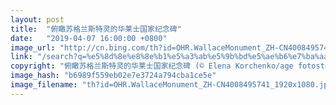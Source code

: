 ```yaml
---
layout: post
title:  "俯瞰苏格兰斯特灵的华莱士国家纪念碑"
date:   "2019-04-07 16:00:00 +0800"
image_url: "http://cn.bing.com/th?id=OHR.WallaceMonument_ZH-CN4008495741_1920x1080.jpg&rf=LaDigue_1920x1080.jpg&pid=hp"
link: "/search?q=%e5%8d%8e%e8%8e%b1%e5%a3%ab%e5%9b%bd%e5%ae%b6%e7%ba%aa%e5%bf%b5%e7%a2%91&form=hpcapt&mkt=zh-cn"
copyright: "俯瞰苏格兰斯特灵的华莱士国家纪念碑 (© Elena Korchenko/age fotostock)"
image_hash: "b6989f559eb02e7e3724a794cba1ce5e"
image_filename: "th?id=OHR.WallaceMonument_ZH-CN4008495741_1920x1080.jpg&rf=LaDigue_1920x1080.jpg&pid=hp"
---
```


